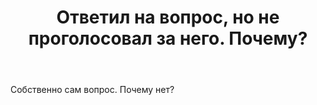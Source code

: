﻿---
title: "Ответил на вопрос, но не проголосовал за него. Почему?"
se.owner.user_id: 199733
se.owner.display_name: "edem"
se.owner.link: "https://ru.meta.stackoverflow.com/users/199733/edem"
se.link: "https://ru.meta.stackoverflow.com/questions/9845/%d0%9e%d1%82%d0%b2%d0%b5%d1%82%d0%b8%d0%bb-%d0%bd%d0%b0-%d0%b2%d0%be%d0%bf%d1%80%d0%be%d1%81-%d0%bd%d0%be-%d0%bd%d0%b5-%d0%bf%d1%80%d0%be%d0%b3%d0%be%d0%bb%d0%be%d1%81%d0%be%d0%b2%d0%b0%d0%bb-%d0%b7%d0%b0-%d0%bd%d0%b5%d0%b3%d0%be-%d0%9f%d0%be%d1%87%d0%b5%d0%bc%d1%83"
se.question_id: 9845
se.post_type: question
se.score: 1
---
<p>Собственно сам вопрос. Почему нет?</p>
